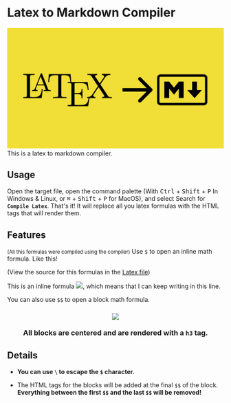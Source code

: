 # Latex to Markdown Compiler

<img src="https://raw.githubusercontent.com/Blyxyas/Latex-to-Markdown-Compiler/master/images/logo.png" />
This is a latex to markdown compiler.

## Usage

Open the target file, open the command palette (With <kbd>Ctrl</kbd> + <kbd>Shift</kbd> + <kbd>P</kbd> In Windows & Linux, or <kbd>⌘</kbd> + <kbd>Shift</kbd> + <kbd>P</kbd> for MacOS), and select Search for **`Compile Latex`**. That's it! It will replace all you latex formulas with the HTML tags that will render them.

## Features

<small>(All this formulas were compiled using the compiler)</small>
Use `$` to open an inline math formula. Like this!

(View the source for this formulas in the [Latex file](https://github.com/Blyxyas/Latex-to-Markdown-Compiler/blob/master/formulas.tex))

This is an inline formula <img src="https://render.githubusercontent.com/render/math?math=E=mc%5E2" />, which means that I can keep writing in this line.

You can also use `$$` to open a block math formula.



<h3 align="center"><img src="https://render.githubusercontent.com/render/math?math=F_g%20=%20%5Cfrac%7BG%20m_1%20m_2%7D%7Bd%5E2%7D" /></div>

All blocks are centered and are rendered with a `h3` tag.


## Details

* **You can use `\` to escape the `$` character.**

* The HTML tags for the blocks will be added at the final `$$` of the block. **Everything between the first `$$` and the last `$$` will be removed!**
